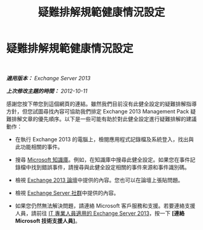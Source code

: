 ﻿---
title: 疑難排解規範健康情況設定
TOCTitle: 疑難排解規範健康情況設定
ms:assetid: d8b6f1f4-1172-4413-acd0-ee694d919c0b
ms:mtpsurl: https://technet.microsoft.com/zh-tw/library/ms.exch.scom.compliance(v=EXCHG.150)
ms:contentKeyID: 54652646
ms.date: 12/15/2016
mtps_version: v=EXCHG.150
ms.translationtype: HT
---

# 疑難排解規範健康情況設定

 

_**適用版本：** Exchange Server 2013_

_**上次修改主題的時間：** 2012-10-11_

感謝您按下帶您到這個網頁的連結。雖然我們目前沒有此健全設定的疑難排解指導方針，但您試圖尋找內容可協助我們排定 Exchange 2013 Management Pack 疑難排解文章的優先順序。以下是一些可能有助於對此健全設定進行疑難排解的建議動作：

  - 在執行 Exchange 2013 的電腦上，檢閱應用程式記錄檔及系統登入，找出與此功能相關的事件。

  - 搜尋 [Microsoft 知識庫](https://go.microsoft.com/fwlink/p/?linkid=18175)。例如，在知識庫中搜尋此健全設定。如果您在事件記錄檔中找到錯誤事件，請搜尋與此健全設定相關的事件來源和事件識別碼。

  - 檢視 [Exchange 2013 論壇](https://go.microsoft.com/fwlink/p/?linkid=257903)中提供的內容。您也可以在論壇上張貼問題。

  - 檢視 [Exchange Server 社群](https://go.microsoft.com/fwlink/p/?linkid=14927)中提供的內容。

  - 如果您仍然無法解決問題，請連絡 Microsoft 客戶服務和支援。若要連絡支援人員，請前往 [IT 專業人員適用的 Exchange Server 2013](https://go.microsoft.com/fwlink/p/?linkid=402506)，按一下 **\[連絡 Microsoft 技術支援人員\]**。

